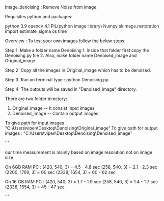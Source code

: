 Image_denoising : Remove Noise from image.


Requisites python and packages: 

python 3.9
opencv 4.1
PIL(python image library)
Numpy
skimage.restoration import estimate_sigma
os
time 

Overview :
To test your own images follow the below steps:

Step 1: Make a folder name Denoising
		1. Inside that folder first copy the Denoising.py file
		2. Also, make folder name Denoised_image and Original_image

Step 2: Copy all the images in Original_image which has to be denoised.

Step 3: Run on terminal type : python Denoising.py.

Step 4: The outputs will be saved in "Denoised_image" directory.

There are two folder directory:

1. Original_image  -- It consist input images
2. Denoised_image  -- Contain output images

To give path for input images : "C:\Users\vipen\Desktop\Denoising\Original_image"
To give path for output images : "C:\Users\vipen\Desktop\Denoising\Denoised_image"

'''

our time measurement is mainly based on image resolution not on image size

On 6GB RAM PC : 
(420, 540, 3) = 4.5 - 4.8 sec
(258, 540, 3) = 2.1 - 2.3 sec
(2200, 1700, 3) = 60 sec
(2338, 1654, 3) = 60 - 62 sec

On 16 GB RAM PC : 
(420, 540, 3) = 1.7 - 1.9 sec
(258, 540, 3) = 1.4 - 1.7 sec
(2338, 1654, 3) = 45 - 47 sec

'''